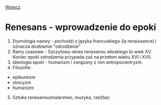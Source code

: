 [Wstecz](../polski.md)

# Renesans - wprowadzenie do epoki

1. Etymologia nazwy - pochodzi z języka francuskiego (la renaissance) i oznacza dosłownie "odrodzenie"
2. Ramy czasowe - Szczytowy okres renesansu włoskiego to wiek XV. Koniec epoki odrodzenia przypada zaś na przełom wieku XVI i XVII.
3. Ideologia epoki - humanizm i związany z nim antropocentryzm.
4. Filozofie:

-   epikureizm
-   stoicyzm
-   humanizm

5. Sztuka renesansu(malarstwo, muzyka, rzeźba):
